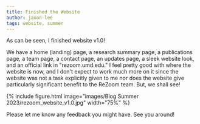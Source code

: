 ```yaml
---
title: Finished the Website
author: jaxon-lee
tags: website, summer
---
```

<!-- excerpt start -->
As can be seen, I finished website v1.0! 
<!-- excerpt end -->
We have a home (landing) page, a research
summary page, a publications page, a team page, a contact page, an updates page, a sleek
website look, and an official link in "rezoom.umd.edu." I feel pretty good with
where the website is now, and I don't expect to work much more on it since the
website was not a task explicitly given to me nor does the website give particularly
significant benefit to the ReZoom team. But, we shall see!

{% include figure.html image="images/Blog Summer 2023/rezoom_website_v1.0.jpg" width="75%" %}

Please let me know any feedback you might have. See you around!

